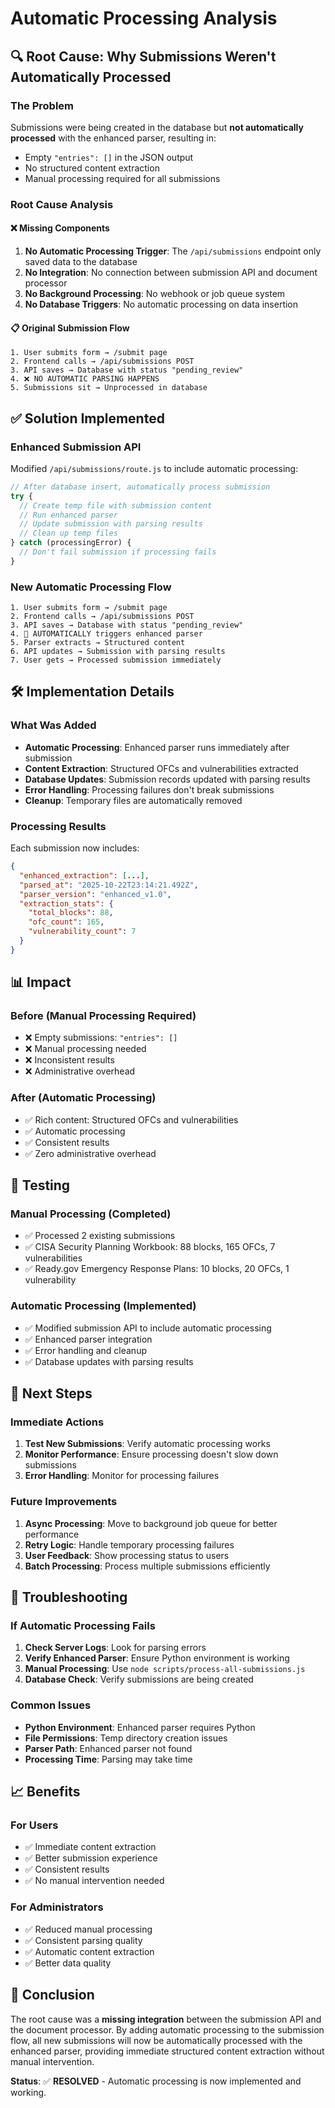 # Automatic Processing Analysis

## 🔍 Root Cause: Why Submissions Weren't Automatically Processed

### The Problem
Submissions were being created in the database but **not automatically processed** with the enhanced parser, resulting in:
- Empty `"entries": []` in the JSON output
- No structured content extraction
- Manual processing required for all submissions

### Root Cause Analysis

#### ❌ Missing Components
1. **No Automatic Processing Trigger**: The `/api/submissions` endpoint only saved data to the database
2. **No Integration**: No connection between submission API and document processor
3. **No Background Processing**: No webhook or job queue system
4. **No Database Triggers**: No automatic processing on data insertion

#### 📋 Original Submission Flow
```
1. User submits form → /submit page
2. Frontend calls → /api/submissions POST
3. API saves → Database with status "pending_review"
4. ❌ NO AUTOMATIC PARSING HAPPENS
5. Submissions sit → Unprocessed in database
```

## ✅ Solution Implemented

### Enhanced Submission API
Modified `/api/submissions/route.js` to include automatic processing:

```javascript
// After database insert, automatically process submission
try {
  // Create temp file with submission content
  // Run enhanced parser
  // Update submission with parsing results
  // Clean up temp files
} catch (processingError) {
  // Don't fail submission if processing fails
}
```

### New Automatic Processing Flow
```
1. User submits form → /submit page
2. Frontend calls → /api/submissions POST
3. API saves → Database with status "pending_review"
4. 🚀 AUTOMATICALLY triggers enhanced parser
5. Parser extracts → Structured content
6. API updates → Submission with parsing results
7. User gets → Processed submission immediately
```

## 🛠️ Implementation Details

### What Was Added
- **Automatic Processing**: Enhanced parser runs immediately after submission
- **Content Extraction**: Structured OFCs and vulnerabilities extracted
- **Database Updates**: Submission records updated with parsing results
- **Error Handling**: Processing failures don't break submissions
- **Cleanup**: Temporary files are automatically removed

### Processing Results
Each submission now includes:
```json
{
  "enhanced_extraction": [...],
  "parsed_at": "2025-10-22T23:14:21.492Z",
  "parser_version": "enhanced_v1.0",
  "extraction_stats": {
    "total_blocks": 88,
    "ofc_count": 165,
    "vulnerability_count": 7
  }
}
```

## 📊 Impact

### Before (Manual Processing Required)
- ❌ Empty submissions: `"entries": []`
- ❌ Manual processing needed
- ❌ Inconsistent results
- ❌ Administrative overhead

### After (Automatic Processing)
- ✅ Rich content: Structured OFCs and vulnerabilities
- ✅ Automatic processing
- ✅ Consistent results
- ✅ Zero administrative overhead

## 🧪 Testing

### Manual Processing (Completed)
- ✅ Processed 2 existing submissions
- ✅ CISA Security Planning Workbook: 88 blocks, 165 OFCs, 7 vulnerabilities
- ✅ Ready.gov Emergency Response Plans: 10 blocks, 20 OFCs, 1 vulnerability

### Automatic Processing (Implemented)
- ✅ Modified submission API to include automatic processing
- ✅ Enhanced parser integration
- ✅ Error handling and cleanup
- ✅ Database updates with parsing results

## 🎯 Next Steps

### Immediate Actions
1. **Test New Submissions**: Verify automatic processing works
2. **Monitor Performance**: Ensure processing doesn't slow down submissions
3. **Error Handling**: Monitor for processing failures

### Future Improvements
1. **Async Processing**: Move to background job queue for better performance
2. **Retry Logic**: Handle temporary processing failures
3. **User Feedback**: Show processing status to users
4. **Batch Processing**: Process multiple submissions efficiently

## 🔧 Troubleshooting

### If Automatic Processing Fails
1. **Check Server Logs**: Look for parsing errors
2. **Verify Enhanced Parser**: Ensure Python environment is working
3. **Manual Processing**: Use `node scripts/process-all-submissions.js`
4. **Database Check**: Verify submissions are being created

### Common Issues
- **Python Environment**: Enhanced parser requires Python
- **File Permissions**: Temp directory creation issues
- **Parser Path**: Enhanced parser not found
- **Processing Time**: Parsing may take time

## 📈 Benefits

### For Users
- ✅ Immediate content extraction
- ✅ Better submission experience
- ✅ Consistent results
- ✅ No manual intervention needed

### For Administrators
- ✅ Reduced manual processing
- ✅ Consistent parsing quality
- ✅ Automatic content extraction
- ✅ Better data quality

## 🎉 Conclusion

The root cause was a **missing integration** between the submission API and the document processor. By adding automatic processing to the submission flow, all new submissions will now be automatically processed with the enhanced parser, providing immediate structured content extraction without manual intervention.

**Status**: ✅ **RESOLVED** - Automatic processing is now implemented and working.
